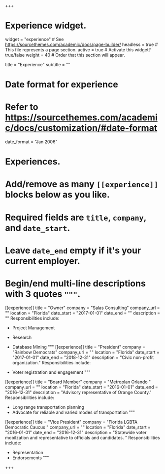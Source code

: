 +++
# Experience widget.
widget = "experience"  # See https://sourcethemes.com/academic/docs/page-builder/
headless = true  # This file represents a page section.
active = true  # Activate this widget? true/false
weight = 40  # Order that this section will appear.

title = "Experience"
subtitle = ""

# Date format for experience
#   Refer to https://sourcethemes.com/academic/docs/customization/#date-format
date_format = "Jan 2006"

# Experiences.
#   Add/remove as many `[[experience]]` blocks below as you like.
#   Required fields are `title`, `company`, and `date_start`.
#   Leave `date_end` empty if it's your current employer.
#   Begin/end multi-line descriptions with 3 quotes `"""`.
[[experience]]
  title = "Owner"
  company = "Salas Consulting"
  company_url = ""
  location = "Florida"
  date_start = "2017-01-01"
  date_end = ""
  description = ""
  Responsibilities include:
  
  * Project Management
  * Research
  * Database Mining
  """
[[experience]]
  title = "President"
  company = "Rainbow Democrats"
  company_url = ""
  location = "Florida"
  date_start = "2017-01-01"
  date_end = "2018-12-31"
  description = "Civic non-profit organization."
  Responsibilities include:
  
  * Voter registration and engagement
  """

[[experience]]
  title = "Board Member"
  company = "Metroplan Orlando "
  company_url = ""
  location = "Florida"
  date_start = "2016-01-01"
  date_end = "2016-12-31"
  description = "Advisory representative of Orange County."
  Responsibilities include:
  
  * Long range transportation planning  
  * Advocate for reliable and varied modes of transportation
  """


[[experience]]
  title = "Vice President"
  company = "Florida LGBTA Democratic Caucus "
  company_url = ""
  location = "Florida"
  date_start = "2016-01-01"
  date_end = "2016-12-31"
  description = "Statewide voter mobilzation and representative to officials and candidates. "
  Responsibilities include:
  
  * Representation 
  * Endorsements
  """



+++
